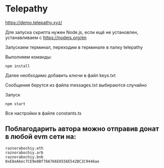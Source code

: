 # Telepathy

https://demo.telepathy.xyz/

Для запуска скрипта нужен Node.js, если ещё не установлен, устанавливаем с
https://nodejs.org/en

Запускаем терминал, переходим в терминале в папку telepathy

Выполняем команды:

```
npm install
```

Далее необходимо добавить ключи в файл keys.txt

Сообщения берутся из файла messages.txt выбираются случайно

Запуск

```
npm start
```

Все настройки в файле constants.ts

## Поблагодарить автора можно отправив донат в любой evm сети на:

```
raznorabochiy.eth
raznorabochiy.arb
raznorabochiy.bnb
0xE8eAbec7CE9e8Bf78A766E8556E542BC2C9446ae
```
